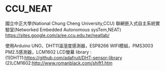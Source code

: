 # CCU_NEAT
國立中正大學(National Chung Cheng University,CCU) 
聯網嵌入式自主系統實驗室(Networked Embedded Autonomous sysTem,NEAT)
https://sites.google.com/a/ee.ccu.edu.tw/neatlab/

使用Arduino UNO、DHT11溫溼度感測器，ESP8266 WIFI模組，PMS3003 PM2.5感測器，LCM1602 LCD螢幕
library : (1)DHT11:https://github.com/adafruit/DHT-sensor-library
          (2)LCM1602:http://www.romanblack.com/shift1.htm
